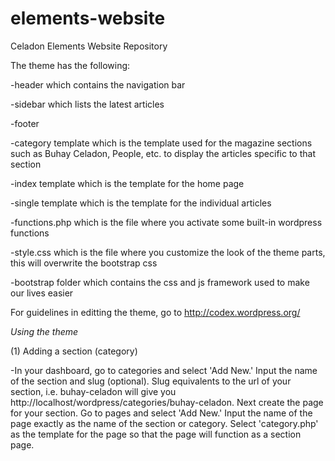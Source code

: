 # elements-website
Celadon Elements Website Repository

The theme has the following:

  -header which contains the navigation bar
  
  -sidebar which lists the latest articles
  
  -footer 
  
  -category template which is the template used for the magazine sections such as Buhay Celadon, People, etc. to display the articles specific to that section
  
  -index template which is the template for the home page
  
  -single template which is the template for the individual articles
  
  -functions.php which is the file where you activate some built-in wordpress functions
  
  -style.css which is the file where you customize the look of the theme parts, this will overwrite the bootstrap css
  
  -bootstrap folder which contains the css and js framework used to make our lives easier

For guidelines in editting the theme, go to http://codex.wordpress.org/ 

*Using the theme*

(1) Adding a section (category)

  -In your dashboard, go to categories and select 'Add New.' Input the name of the section and slug (optional). Slug equivalents to the url of your section, i.e. buhay-celadon will give you http://localhost/wordpress/categories/buhay-celadon. Next create the page for your section. Go to pages and select 'Add New.' Input the name of the page exactly as the name of the section or category. Select 'category.php' as the template for the page so that the page will function as a section page.
  

